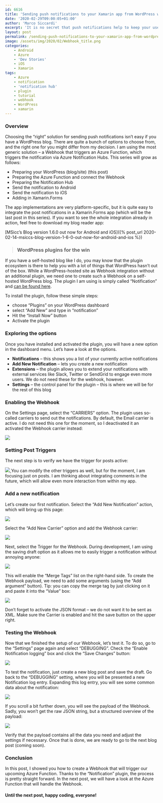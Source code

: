 ```yaml
---
id: 6616
title: 'Sending push notifications to your Xamarin app from WordPress with Azure, Part I [new series]'
date: '2020-02-29T09:00:05+01:00'
author: 'Marco Siccardi'
excerpt: 'It is no secret that push notifications help to keep your users engaged. There are a bunch of options out there if you have a WordPress blog. This is the first post of a new series that shows you to send them from a self-hosted WordPress installation to your Xamarin mobile app via Azure.'
layout: post
permalink: /sending-push-notifications-to-your-xamarin-app-from-wordpress-with-azure-part-i/
image: /assets/img/2020/02/Webhook_title.png
categories:
    - Android
    - Azure
    - 'Dev Stories'
    - iOS
    - Xamarin
tags:
    - Azure
    - notification
    - 'notification hub'
    - plugin
    - tutorial
    - webhook
    - WordPress
    - xamarin
---
```


### Overview

Choosing the “right” solution for sending push notifications isn’t easy if you have a WordPress blog. There are quite a bunch of options to choose from, and the right one for you might differ from my decision. I am using the most generic solution – a Webhook that triggers an Azure Function, which triggers the notification via Azure Notification Hubs. This series will grow as follows:

- Preparing your WordPress (blog/site) (this post)
- Preparing the Azure Function and connect the Webhook
- Preparing the Notification Hub
- Send the notification to Android
- Send the notification to iOS
- Adding in Xamarin.Forms

The app implementations are very platform-specific, but it is quite easy to integrate the post notifications in a Xamarin.Forms app (which will be the last post in this series). If you want to see the whole integration already in action, feel free to download my blog reader app:

[MSicc’s Blog version 1.6.0 out now for Android and iOS]({% post_url  2020-02-14-msiccs-blog-version-1-6-0-out-now-for-android-and-ios %})

>### WordPress plugins for the win

If you have a self-hosted blog like I do, you may know that the plugin ecosystem is there to help you with a lot of things that WordPress hasn’t out of the box. While a WordPress-hosted site as Webhook integration without an additional plugin, we need one to create such a Webhook on a self-hosted WordPress blog. The plugin I am using is simply called “Notification” and [can be found here](https://wordpress.org/plugins/notification/).

To install the plugin, follow these simple steps:

- choose “Plugins” on your WordPress dashboard
- select “Add New” and type in “notification”
- Hit the “Install Now” button
- Activate the plugin

### Exploring the options 

Once you have installed and activated the plugin, you will have a new option in the dashboard menu. Let’s have a look at the options.

- **Notifications** – this shows you a list of your currently active notifications
- **Add New Notification** – lets you create a new notification
- **Extensions** – the plugin allows you to extend your notifications with external services like Slack, Twitter or SendGrid to engage even more users. We do not need these for the webhook, however.
- **Settings** – the control panel for the plugin – this is where we will be for the rest of this blog

### Enabling the Webhook

On the Settings page, select the “CARRIERS” option. The plugin uses so-called carriers to send out the notifications. By default, the Email carrier is active. I do not need this one for the moment, so I deactivated it an activated the Webhook carrier instead:

[![](/assets/img/2020/02/Notification-Enable-Webhook.png)
](/assets/img/2020/02/Notification-Enable-Webhook.png)
### Setting Post Triggers

The next step is to verify we have the trigger for posts active:

[![](/assets/img/2020/02/Notification-Triggers.png)
](/assets/img/2020/02/Notification-Triggers.png)
You can modify the other triggers as well, but for the moment, I am focusing just on posts. I am thinking about integrating comments in the future, which will allow even more interaction from within my app.

### Add a new notification

Let’s create our first notification. Select the “Add New Notification” action, which will bring up this page:

[![](/assets/img/2020/02/Notification-Add-New.png)
](/assets/img/2020/02/Notification-Add-New.png)

Select the “Add New Carrier” option and add the Webhook carrier:

[![](/assets/img/2020/02/Notification-Add-New-Carrier.png)
](/assets/img/2020/02/Notification-Add-New-Carrier.png)

Next, select the Trigger for the Webhook. During development, I am using the saving draft option as it allows me to easily trigger a notification without annoying anyone:

[![](/assets/img/2020/02/Notification-Webhook-Trigger.png)
](/assets/img/2020/02/Notification-Webhook-Trigger.png)

This will enable the “Merge Tags” list on the right-hand side. To create the Webhook payload, we need to add some arguments (using the “Add argument” button). Tip: you can copy the merge tag by just clicking on it and paste it into the “Value” box:

[![](/assets/img/2020/02/Notification-Webhook-Arguments.png)
](/assets/img/2020/02/Notification-Webhook-Arguments.png)

Don’t forget to activate the JSON format – we do not want it to be sent as XML. Make sure the Carrier is enabled and hit the save button on the upper right.

### Testing the Webhook

Now that we finished the setup of our Webhook, let’s test it. To do so, go to the “Settings” page again and select “DEBUGGING”. Check the “Enable Notification logging” box and click the “Save Changes” button:

[![](/assets/img/2020/02/Notification-Webhook-Debugging.png)
](/assets/img/2020/02/Notification-Webhook-Debugging.png)

To test the notification, just create a new blog post and save the draft. Go back to the “DEBUGGING” setting, where you will be presented a new Notification log entry. Expanding this log entry, you will see some common data about the notification:

[![](/assets/img/2020/02/Notification-Webhook-Debugging-Log-Common.png)
](/assets/img/2020/02/Notification-Webhook-Debugging-Log-Common.png)

If you scroll a bit further down, you will see the payload of the Webhook. Sadly, you won’t get the raw JSON string, but a structured overview of the payload:

[![](/assets/img/2020/02/Notification-Webhook-Debugging-Log-Payload.png)
](/assets/img/2020/02/Notification-Webhook-Debugging-Log-Payload.png)

Verify that the payload contains all the data you need and adjust the settings if necessary. Once that is done, we are ready to go to the next blog post (coming soon).

### Conclusion

In this post, I showed you how to create a Webhook that will trigger our upcoming Azure Function. Thanks to the “Notification” plugin, the process is pretty straight forward. In the next post, we will have a look at the Azure Function that will handle the Webhook.

#### Until the next post, happy coding, everyone!